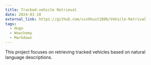 ```yaml
---
title: Tracked-vehicle Retrieval 
date: 2024-01-18
external_link: https://github.com/vinhhust2806/Vehicle-Retrival
tags:
  - Hugo
  - Wowchemy
  - Markdown
---
```


This project focuses on retrieving tracked vehicles based on natural language descriptions.

<!--more-->
